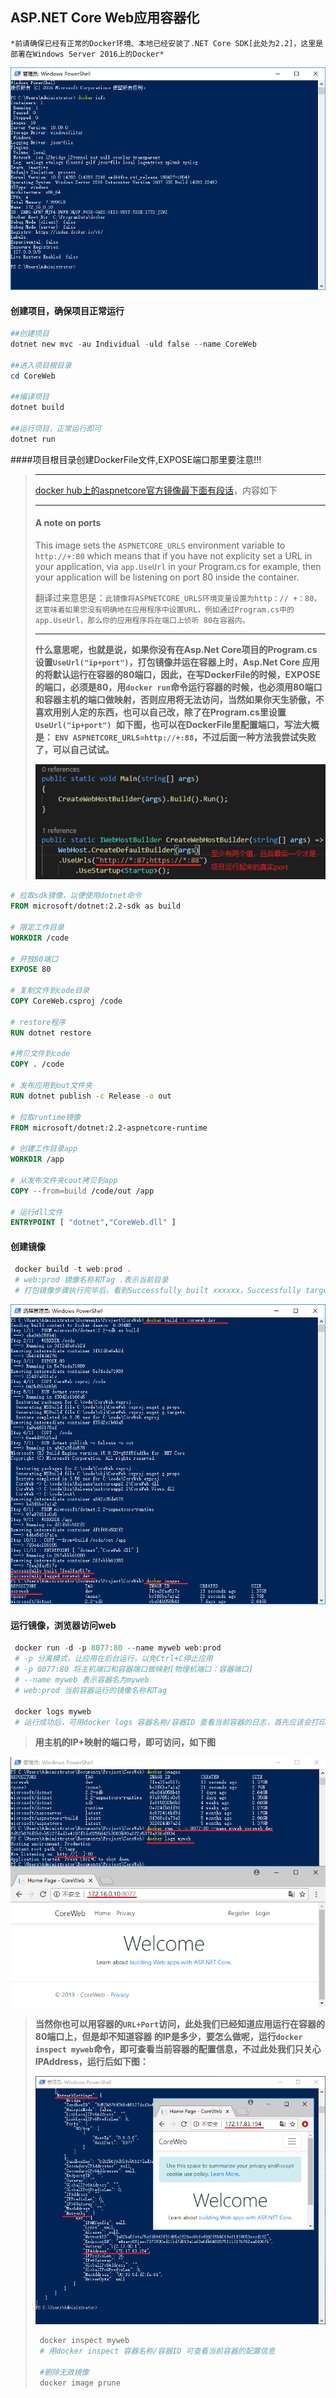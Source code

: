 ## ASP.NET Core Web应用容器化

```
*前请确保已经有正常的Docker环境、本地已经安装了.NET Core SDK[此处为2.2]，这里是部署在Windows Server 2016上的Docker*
```

![dockerinfo](images/dockerinfo.png)

#### 创建项目，确保项目正常运行

```powershell
##创建项目
dotnet new mvc -au Individual -uld false --name CoreWeb

##进入项目根目录
cd CoreWeb

##编译项目
dotnet build

##运行项目，正常运行即可
dotnet run
```

####项目根目录创建DockerFile文件,EXPOSE端口那里要注意!!!

> ******
>
> [docker hub上的aspnetcore官方镜像最下面有段话](https://hub.docker.com/r/microsoft/aspnetcore)，内容如下
>
> ------
>
> #### A note on ports
>
> This image sets the `ASPNETCORE_URLS` environment variable to `http://+:80` which means that if you have not explicity set a URL in your application, via `app.UseUrl` in your Program.cs for example, then your application will be listening on port 80 inside the container.
>
> 翻译过来意思是：`此镜像将ASPNETCORE_URLS环境变量设置为http：// +：80，这意味着如果您没有明确地在应用程序中设置URL，例如通过Program.cs中的app.UseUrl，那么你的应用程序将在端口上侦听 80在容器内。`
>
> ------
>
> **什么意思呢，也就是说，如果你没有在Asp.Net Core项目的Program.cs设置`UseUrl("ip+port")`，打包镜像并运在容器上时，Asp.Net Core 应用的将默认运行在容器的80端口，因此，在写DockerFile的时候，EXPOSE的端口，必须是80，用`docker run`命令运行容器的时候，也必须用80端口和容器主机的端口做映射，否则应用将无法访问，当然如果你天生骄傲，不喜欢用别人定的东西，也可以自己改，除了在Program.cs里设置`UseUrl("ip+port") `如下图，也可以在DockerFile里配置端口，写法大概是： `ENV ASPNETCORE_URLS=http://+:88`，不过后面一种方法我尝试失败了，可以自己试试。**
>
> ![](images/changedefaultport.png)

```dockerfile
# 拉取sdk镜像，以便使用dotnet命令
FROM microsoft/dotnet:2.2-sdk as build

# 限定工作目录
WORKDIR /code

# 开放80端口
EXPOSE 80

# 复制文件到code目录
COPY CoreWeb.csproj /code

# restore程序 
RUN dotnet restore

#拷贝文件到code
COPY . /code

# 发布应用到out文件夹
RUN dotnet publish -c Release -o out

# 拉取runtime镜像
FROM microsoft/dotnet:2.2-aspnetcore-runtime

# 创建工作目录app
WORKDIR /app

# 从发布文件夹cout拷贝到app
COPY --from=build /code/out /app

# 运行dll文件
ENTRYPOINT [ "dotnet","CoreWeb.dll" ]
```

#### 创建镜像

```powershell
 docker build -t web:prod . 
 # web:prod 镜像名称和Tag .表示当前目录
 # 打包镜像步骤执行完毕后，看到Successfully built xxxxxx，Successfully targeted xxxx:xx 即为成功了，可用docker images查看镜像
```

![](images/dockerbuild.png)

#### 运行镜像，浏览器访问web

```powershell
 docker run -d -p 8077:80 --name myweb web:prod
 # -p 分离模式，让应用在后台运行，以免Ctrl+C停止应用
 # -p 8077:80 将主机端口和容器端口做映射[物理机端口：容器端口]
 # --name myweb 表示容器名为myweb
 # web:prod 当前容器运行的镜像名称和Tag 

 docker logs myweb
 # 运行成功后，可用docker logs 容器名称/容器ID 查看当前容器的日志，首先应该会打印出应用在容器运行的端口，此处为默认的80 
```

> **用主机的IP+映射的端口号，即可访问，如下图**

![](images/dockerrun.png)

> **当然你也可以用容器的`URL+Port`访问，此处我们已经知道应用运行在容器的80端口上，但是却不知道容器 的IP是多少，要怎么做呢，运行`docker inspect myweb`命令，即可查看当前容器的配置信息，不过此处我们只关心IPAddress，运行后如下图：**
>
> ![dockerfile](images/dockerinspect.png)
>
> ```powershell
>  docker inspect myweb
>  # 用docker inspect 容器名称/容器ID 可查看当前容器的配置信息
>  
>  #删除无效镜像
>  docker image prune
> ```